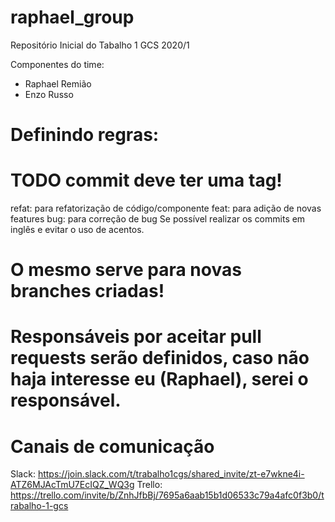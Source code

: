 # raphael_group
Repositório Inicial do Tabalho 1 GCS 2020/1

Componentes do time:
- Raphael Remião 
- Enzo Russo


# Definindo regras:
# TODO commit deve ter uma tag!
refat: para refatorização de código/componente
feat: para adição de novas features
bug: para correção de bug
Se possível realizar os commits em inglês e evitar o uso de acentos.
# O mesmo serve para novas branches criadas!

# Responsáveis por aceitar pull requests serão definidos, caso não haja interesse eu (Raphael), serei o responsável.

# Canais de comunicação
Slack: https://join.slack.com/t/trabalho1cgs/shared_invite/zt-e7wkne4i-ATZ6MJAcTmU7EcIQZ_WQ3g
Trello: https://trello.com/invite/b/ZnhJfbBj/7695a6aab15b1d06533c79a4afc0f3b0/trabalho-1-gcs
